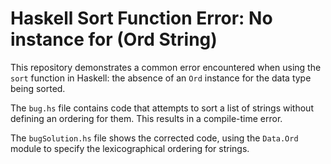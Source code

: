 # Haskell Sort Function Error: No instance for (Ord String)

This repository demonstrates a common error encountered when using the `sort` function in Haskell: the absence of an `Ord` instance for the data type being sorted.

The `bug.hs` file contains code that attempts to sort a list of strings without defining an ordering for them. This results in a compile-time error.

The `bugSolution.hs` file shows the corrected code, using the `Data.Ord` module to specify the lexicographical ordering for strings.